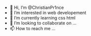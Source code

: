 - 👋 Hi, I’m @ChristianPr1nce
- 👀 I’m interested in web developement
- 🌱 I’m currently learning css html
- 💞️ I’m looking to collaborate on ...
- 📫 How to reach me ...

<!---
ChristianPr1nce/ChristianPr1nce is a ✨ special ✨ repository because its `README.md` (this file) appears on your GitHub profile.
You can click the Preview link to take a look at your changes.
--->
